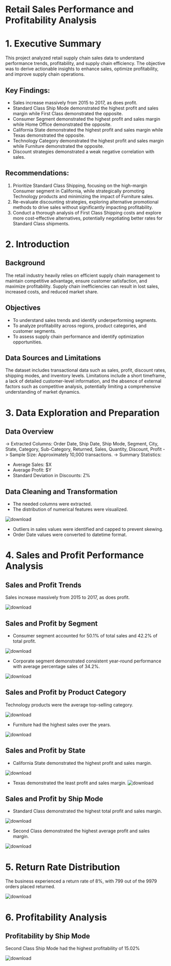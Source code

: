 # Retail Sales Performance and Profitability Analysis
# 1. Executive Summary
This project analyzed retail supply chain sales data to understand performance trends, profitability, and supply chain efficiency. The objective was to derive actionable insights to enhance sales, optimize profitability, and improve supply chain operations.

## Key Findings:

- Sales increase massively from 2015 to 2017, as does profit.
- Standard Class Ship Mode demonstrated the highest profit and sales margin while First Class demonstrated the opposite.
- Consumer Segment demonstrated the highest profit and sales margin while Home Office demonstrated the opposite.
- California State demonstrated the highest profit and sales margin while Texas demonstrated the opposite.
- Technology Category demonstrated the highest profit and sales margin while Furniture demonstrated the opposite.
- Discount strategies demonstrated a weak negative correlation with sales.

## Recommendations:
1. Prioritize Standard Class Shipping, focusing on the high-margin Consumer segment in California, while strategically promoting Technology products and minimizing the impact of Furniture sales.
2. Re-evaluate discounting strategies, exploring alternative promotional methods to drive sales without significantly impacting profitability.
3. Conduct a thorough analysis of First Class Shipping costs and explore more cost-effective alternatives, potentially negotiating better rates for Standard Class shipments.

# 2. Introduction
## Background
The retail industry heavily relies on efficient supply chain management to maintain competitive advantage, ensure customer satisfaction, and maximize profitability. Supply chain inefficiencies can result in lost sales, increased costs, and reduced market share.

## Objectives
- To understand sales trends and identify underperforming segments.
- To analyze profitability across regions, product categories, and customer segments.
- To assess supply chain performance and identify optimization opportunities.

## Data Sources and Limitations
The dataset includes transactional data such as sales, profit, discount rates, shipping modes, and inventory levels. Limitations include a short timeframe, a lack of detailed customer-level information, and the absence of external factors such as competitive analysis, potentially limiting a comprehensive understanding of market dynamics.

# 3. Data Exploration and Preparation
## Data Overview
-> Extracted Columns: Order Date, Ship Date, Ship Mode, Segment, City, State, Category, Sub-Category, Returned, Sales, Quantity, Discount, Profit
-> Sample Size: Approximately 10,000 transactions.
-> Summary Statistics:
- Average Sales: $X
- Average Profit: $Y
- Standard Deviation in Discounts: Z%

## Data Cleaning and Transformation
- The needed columns were extracted.
- The distribution of numerical features were visualized.

![download](https://github.com/user-attachments/assets/c27a9ff6-e17f-4d35-8a6a-c1bc7a9c1f71)

- Outliers in sales values were identified and capped to prevent skewing.
- Order Date values were converted to datetime format.

# 4. Sales and Profit Performance Analysis
## Sales and Profit Trends
Sales increase massively from 2015 to 2017, as does profit.

![download](https://github.com/user-attachments/assets/cfef19a1-b858-46e5-8d66-6669e8a5868a)

## Sales and Profit by Segment
- Consumer segment accounted for 50.1% of total sales and 42.2% of total profit.

![download](https://github.com/user-attachments/assets/409b34c0-c1e5-4e07-975d-c31a83d124a3)

- Corporate segment demonstrated consistent year-round performance with average percentage sales of 34.2%.

![download](https://github.com/user-attachments/assets/50294adc-8cf4-4b2a-8dcb-f8df2a502c4b)

## Sales and Profit by Product Category
Technology products were the average top-selling category.

![download](https://github.com/user-attachments/assets/5fa12b0a-eb7e-4fe5-a253-88203c10d050)

- Furniture had the highest sales over the years.

![download](https://github.com/user-attachments/assets/493a8e3b-ba4a-4a7c-96b7-103ce5a41abe)

## Sales and Profit by State
- California State demonstrated the highest profit and sales margin.

![download](https://github.com/user-attachments/assets/613dd4fb-c24e-49d3-b657-28bd1db159d5)

- Texas demonstrated the least profit and sales margin.
![download](https://github.com/user-attachments/assets/cb7716f7-9851-4523-8f4e-df0da7213e03)

## Sales and Profit by Ship Mode
- Standard Class demonstrated the highest total profit and sales margin.

![download](https://github.com/user-attachments/assets/ba48c56a-32bf-4c74-8974-974784d85e28)

- Second Class demonstrated the highest average profit and sales margin.

![download](https://github.com/user-attachments/assets/b2d4a707-55de-48b3-990f-5ebbe580a022)

# 5. Return Rate Distribution
The business experienced a return rate of 8%, with 799 out of the 9979 orders placed returned.

![download](https://github.com/user-attachments/assets/d5e049bc-a3fb-4981-81c8-51f416d13ad4)

# 6. Profitability Analysis
## Profitability by Ship Mode
Second Class Ship Mode had the highest profitability of 15.02%

![download](https://github.com/user-attachments/assets/9bf30cdf-0fe8-4ac1-970b-4c3c9ecf5a83)






